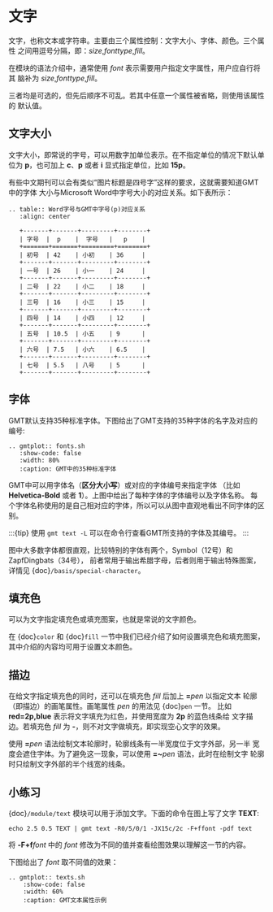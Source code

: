 ```{index} ! fonts
```

# 文字

文字，也称文本或字符串。主要由三个属性控制：文字大小、字体、颜色。三个属性
之间用逗号分隔，即：*size*,*fonttype*,*fill*。

在模块的语法介绍中，通常使用 *font* 表示需要用户指定文字属性，用户应自行将其
脑补为 *size*,*fonttype*,*fill*。

三者均是可选的，但先后顺序不可乱。若其中任意一个属性被省略，则使用该属性的
默认值。

## 文字大小

文字大小，即常说的字号，可以用数字加单位表示。在不指定单位的情况下默认单位为
**p**，也可加上 **c**、**p** 或者 **i** 显式指定单位，比如 **15p**。

有些中文期刊可以会有类似“图片标题是四号字”这样的要求，这就需要知道GMT中的字体
大小与Microsoft Word中字号大小的对应关系。如下表所示：

```{eval-rst}
.. table:: Word字号与GMT中字号(p)对应关系
   :align: center

   +-------+-------+---------+--------+
   | 字号  |  p    |  字号   |   p    |
   +=======+=======+=========+========+
   | 初号  | 42    | 小初    | 36     |
   +-------+-------+---------+--------+
   | 一号  | 26    | 小一    | 24     |
   +-------+-------+---------+--------+
   | 二号  | 22    | 小二    | 18     |
   +-------+-------+---------+--------+
   | 三号  | 16    | 小三    | 15     |
   +-------+-------+---------+--------+
   | 四号  | 14    | 小四    | 12     |
   +-------+-------+---------+--------+
   | 五号  | 10.5  | 小五    | 9      |
   +-------+-------+---------+--------+
   | 六号  | 7.5   | 小六    | 6.5    |
   +-------+-------+---------+--------+
   | 七号  | 5.5   | 八号    | 5      |
   +-------+-------+---------+--------+
```

## 字体

GMT默认支持35种标准字体。下图给出了GMT支持的35种字体的名字及对应的编号:

```{eval-rst}
.. gmtplot:: fonts.sh
   :show-code: false
   :width: 80%
   :caption: GMT中的35种标准字体
```

GMT中可以用字体名（**区分大小写**）或对应的字体编号来指定字体 （比如
**Helvetica-Bold** 或者 **1**）。上图中给出了每种字体的字体编号以及字体名称。
每个字体名称使用的是自己相对应的字体，所以可以从图中直观地看出不同字体的区别。

:::{tip}
使用 `gmt text -L` 可以在命令行查看GMT所支持的字体及其编号。
:::

图中大多数字体都很直观，比较特别的字体有两个，Symbol（12号）和ZapfDingbats（34号），
前者常用于输出希腊字母，后者则用于输出特殊图案，详情见 {doc}`/basis/special-character`。

## 填充色

可以为文字指定填充色或填充图案，也就是常说的文字颜色。

在 {doc}`color` 和 {doc}`fill` 一节中我们已经介绍了如何设置填充色和填充图案，
其中介绍的内容均可用于设置文本颜色。

## 描边

在给文字指定填充色的同时，还可以在填充色 *fill* 后加上 **=**_pen_ 以指定文本
轮廓（即描边）的画笔属性。画笔属性 *pen* 的用法见 {doc}`pen` 一节。
比如 **red=2p,blue** 表示将文字填充为红色，并使用宽度为 **2p** 的蓝色线条给
文字描边。若填充色 *fill* 为 **-**，则不对文字做填充，即实现空心文字的效果。

使用 **=**_pen_ 语法绘制文本轮廓时，轮廓线条有一半宽度位于文字外部，另一半
宽度会遮住字体。为了避免这一现象，可以使用 **=~**_pen_ 语法，此时在绘制文字
轮廓时只绘制文字外部的半个线宽的线条。

## 小练习

{doc}`/module/text` 模块可以用于添加文字。下面的命令在图上写了文字 **TEXT**:

```
echo 2.5 0.5 TEXT | gmt text -R0/5/0/1 -JX15c/2c -F+ffont -pdf text
```

将 **-F+f***font* 中的 *font* 修改为不同的值并查看绘图效果以理解这一节的内容。

下图给出了 *font* 取不同值的效果：

```{eval-rst}
.. gmtplot:: texts.sh
    :show-code: false
    :width: 60%
    :caption: GMT文本属性示例
```
